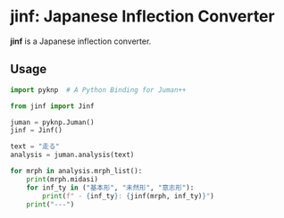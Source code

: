 # jinf: Japanese Inflection Converter

**jinf** is a Japanese inflection converter.

## Usage

```python
import pyknp  # A Python Binding for Juman++

from jinf import Jinf

juman = pyknp.Juman()
jinf = Jinf()

text = "走る"
analysis = juman.analysis(text)

for mrph in analysis.mrph_list():
    print(mrph.midasi)
    for inf_ty in ("基本形", "未然形", "意志形"):
        print(f" - {inf_ty}: {jinf(mrph, inf_ty)}")
    print("---")
```

